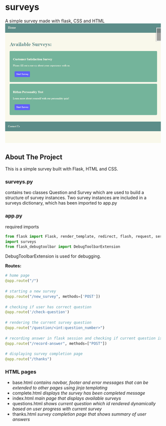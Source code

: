 # surveys
A simple survey made with flask, CSS and HTML
![image of surveys home page with two available surveys displayed](static/surveys.png)

<!-- ABOUT THE PROJECT -->
## About The Project
This is a simple survey built with Flask, HTML and CSS.

### surveys.py
contains two classes Question and Survey which are used to build a structure of survey instances. 
Two survey instances are included in a surveys dictionary, which has been imported to app.py 

### app.py
required imports
```Python 
from flask import Flask, render_template, redirect, flash, request, session
import surveys
from flask_debugtoolbar import DebugToolbarExtension
```
DebugToolbarExtension is used for debugging. 

**Routes:**
```Python
# home page
@app.route("/")

# starting a new survey
@app.route("/new_survey", methods=['POST'])

# checking if user has correct question
@app.route('/check-question')

# rendering the current survey question
@app.route("/question/<int:question_number>")

# recording answer in flask session and checking if current question is the last question
@app.route("/record-answer", methods=["POST"])

# displaying survey completion page
@app.route("/thanks")
```

### HTML pages
- base.html *contains navbar, footer and error messages that can be extended to other pages using jinja templating*
- complete.html *displays the survey has been completed message*
- index.html *main page that displays available surveys*
- questions.html *shows current question which id rendered dynamically based on user progress with current survey*
- thanks.html *survey completion page that shows summary of user answers*
